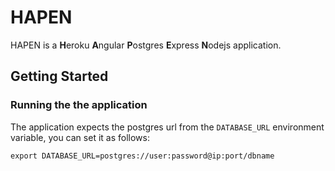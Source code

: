 # HAPEN

HAPEN is a <b>H</b>eroku <b>A</b>ngular <b>P</b>ostgres <b>E</b>xpress <b>N</b>odejs application.

## Getting Started

### Running the the application

The application expects the postgres url from the `DATABASE_URL` environment variable, you can set it as follows:

```
export DATABASE_URL=postgres://user:password@ip:port/dbname
```